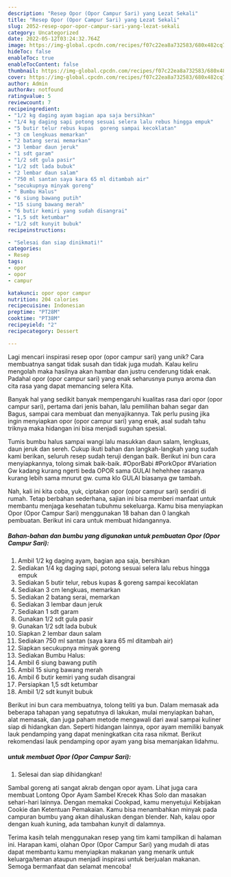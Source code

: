 ```yaml
---
description: "Resep Opor (Opor Campur Sari) yang Lezat Sekali"
title: "Resep Opor (Opor Campur Sari) yang Lezat Sekali"
slug: 2052-resep-opor-opor-campur-sari-yang-lezat-sekali
category: Uncategorized
date: 2022-05-12T03:24:32.764Z
image: https://img-global.cpcdn.com/recipes/f07c22ea8a732583/680x482cq70/opor-opor-campur-sari-foto-resep-utama.jpg
hideToc: false
enableToc: true
enableTocContent: false
thumbnail: https://img-global.cpcdn.com/recipes/f07c22ea8a732583/680x482cq70/opor-opor-campur-sari-foto-resep-utama.jpg
cover: https://img-global.cpcdn.com/recipes/f07c22ea8a732583/680x482cq70/opor-opor-campur-sari-foto-resep-utama.jpg
author: Admin
authorAv: notfound
ratingvalue: 5
reviewcount: 7
recipeingredient:
- "1/2 kg daging ayam bagian apa saja bersihkan"
- "1/4 kg daging sapi potong sesuai selera lalu rebus hingga empuk"
- "5 butir telur rebus kupas  goreng sampai kecoklatan"
- "3 cm lengkuas memarkan"
- "2 batang serai memarkan"
- "3 lembar daun jeruk"
- "1 sdt garam"
- "1/2 sdt gula pasir"
- "1/2 sdt lada bubuk"
- "2 lembar daun salam"
- "750 ml santan saya kara 65 ml ditambah air"
- "secukupnya minyak goreng"
- " Bumbu Halus"
- "6 siung bawang putih"
- "15 siung bawang merah"
- "6 butir kemiri yang sudah disangrai"
- "1,5 sdt ketumbar"
- "1/2 sdt kunyit bubuk"
recipeinstructions:

- "Selesai dan siap dinikmati!"
categories:
- Resep
tags:
- opor
- opor
- campur

katakunci: opor opor campur 
nutrition: 204 calories
recipecuisine: Indonesian
preptime: "PT28M"
cooktime: "PT38M"
recipeyield: "2"
recipecategory: Dessert

---
```





Lagi mencari inspirasi resep opor (opor campur sari) yang unik? Cara membuatnya sangat tidak susah dan tidak juga mudah. Kalau keliru mengolah maka hasilnya akan hambar dan justru cenderung tidak enak. Padahal opor (opor campur sari) yang enak seharusnya punya aroma dan cita rasa yang dapat memancing selera Kita.





Banyak hal yang sedikit banyak mempengaruhi kualitas rasa dari opor (opor campur sari), pertama dari jenis bahan, lalu pemilihan bahan segar dan Bagus, sampai cara membuat dan menyajikannya. Tak perlu pusing jika ingin menyiapkan opor (opor campur sari) yang enak,      asal sudah tahu triknya maka hidangan ini bisa menjadi suguhan spesial.














Tumis bumbu halus sampai wangi lalu masukkan daun salam, lengkuas, daun jeruk dan sereh. Cukup ikuti bahan dan langkah-langkah yang sudah kami berikan, seluruh resep sudah teruji dengan baik. Berikut ini bun cara menyiapkannya, tolong simak baik-baik. #OporBabi #PorkOpor #Variation Gw kadang kurang ngerti beda OPOR sama GULAI hehehhee rasanya kurang lebih sama mnurut gw. cuma klo GULAI biasanya gw tambah.






Nah, kali ini kita coba, yuk, ciptakan opor (opor campur sari) sendiri di rumah. Tetap berbahan sederhana, sajian ini bisa memberi manfaat untuk membantu menjaga kesehatan tubuhmu sekeluarga. Kamu bisa menyiapkan Opor (Opor Campur Sari) menggunakan 18 bahan dan 0 langkah pembuatan. Berikut ini cara untuk membuat hidangannya.

<!--inarticleads1-->

##### Bahan-bahan dan bumbu yang digunakan untuk pembuatan Opor (Opor Campur Sari):

1. Ambil 1/2 kg daging ayam, bagian apa saja, bersihkan
1. Sediakan 1/4 kg daging sapi, potong sesuai selera lalu rebus hingga empuk
1. Sediakan 5 butir telur, rebus kupas &amp; goreng sampai kecoklatan
1. Sediakan 3 cm lengkuas, memarkan
1. Sediakan 2 batang serai, memarkan
1. Sediakan 3 lembar daun jeruk
1. Sediakan 1 sdt garam
1. Gunakan 1/2 sdt gula pasir
1. Gunakan 1/2 sdt lada bubuk
1. Siapkan 2 lembar daun salam
1. Sediakan 750 ml santan (saya kara 65 ml ditambah air)
1. Siapkan secukupnya minyak goreng
1. Sediakan  Bumbu Halus:
1. Ambil 6 siung bawang putih
1. Ambil 15 siung bawang merah
1. Ambil 6 butir kemiri yang sudah disangrai
1. Persiapkan 1,5 sdt ketumbar
1. Ambil 1/2 sdt kunyit bubuk


Berikut ini bun cara membuatnya, tolong teliti ya bun. Dalam memasak ada beberapa tahapan yang sepatutnya di lakukan, mulai menyiapkan bahan, alat memasak, dan juga paham metode mengawali dari awal sampai kuliner siap di hidangkan dan. Seperti hidangan lainnya, opor ayam memiliki banyak lauk pendamping yang dapat meningkatkan cita rasa nikmat. Berikut rekomendasi lauk pendamping opor ayam yang bisa memanjakan lidahmu. 

<!--inarticleads2-->

#####  untuk membuat Opor (Opor Campur Sari):


1. Selesai dan siap dihidangkan!

Sambal goreng ati sangat akrab dengan opor ayam. Lihat juga cara membuat Lontong Opor Ayam Sambel Krecek Khas Solo dan masakan sehari-hari lainnya. Dengan memakai Cookpad, kamu menyetujui Kebijakan Cookie dan Ketentuan Pemakaian. Kamu bisa menambahkan minyak pada campuran bumbu yang akan dihaluskan dengan blender. Nah, kalau opor dengan kuah kuning, ada tambahan kunyit di dalamnya. 

Terima kasih telah menggunakan resep yang tim kami tampilkan di halaman ini. Harapan kami, olahan Opor (Opor Campur Sari) yang mudah di atas dapat membantu kamu menyiapkan makanan yang menarik untuk keluarga/teman ataupun menjadi inspirasi untuk berjualan makanan. Semoga bermanfaat dan selamat mencoba!
